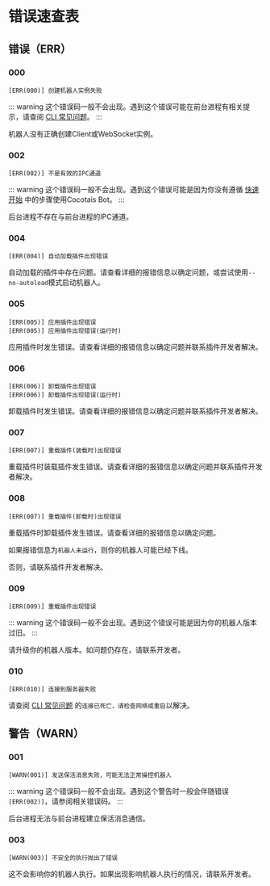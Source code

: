 # 错误速查表

## 错误（ERR）

### 000

```
[ERR(000)] 创建机器人实例失败
```

::: warning
这个错误码一般不会出现。遇到这个错误可能在前台进程有相关提示，请查阅 [CLI 常见问题](/starter/cli#常见问题)。
:::

机器人没有正确创建Client或WebSocket实例。

### 002

```
[ERR(002)] 不是有效的IPC通道
```

::: warning
这个错误码一般不会出现。遇到这个错误可能是因为你没有遵循 [快速开始](/starter/quickstart) 中的步骤使用Cocotais Bot。
:::

后台进程不存在与前台进程的IPC通道。

### 004

```
[ERR(004)] 自动加载插件出现错误
```

自动加载的插件中存在问题。请查看详细的报错信息以确定问题，或尝试使用`--no-autoload`模式启动机器人。

### 005

```
[ERR(005)] 应用插件出现错误
[ERR(005)] 应用插件出现错误(运行时)
```

应用插件时发生错误。请查看详细的报错信息以确定问题并联系插件开发者解决。

### 006

```
[ERR(006)] 卸载插件出现错误
[ERR(006)] 卸载插件出现错误(运行时)
```

卸载插件时发生错误。请查看详细的报错信息以确定问题并联系插件开发者解决。

### 007

```
[ERR(007)] 重载插件(装载时)出现错误
```

重载插件时装载插件发生错误。请查看详细的报错信息以确定问题并联系插件开发者解决。

### 008

```
[ERR(007)] 重载插件(卸载时)出现错误
```

重载插件时卸载插件发生错误。请查看详细的报错信息以确定问题。

如果报错信息为`机器人未运行`，则你的机器人可能已经下线。

否则，请联系插件开发者解决。

### 009

```
[ERR(009)] 重载插件出现错误
```

::: warning
这个错误码一般不会出现。遇到这个错误可能是因为你的机器人版本过旧。
:::

请升级你的机器人版本。如问题仍存在，请联系开发者。

### 010

```
[ERR(010)] 连接到服务器失败
```

请查阅 [CLI 常见问题](/starter/cli#常见问题) 的`连接已死亡，请检查网络或重启`以解决。

## 警告（WARN）

### 001

```
[WARN(001)] 发送保活消息失败，可能无法正常操控机器人
```

::: warning
这个错误码一般不会出现。遇到这个警告时一般会伴随错误`[ERR(002)]`，请参阅相关错误码。
:::

后台进程无法与前台进程建立保活消息通信。

### 003

```
[WARN(003)] 不安全的执行抛出了错误
```

这不会影响你的机器人执行。如果出现影响机器人执行的情况，请联系开发者。